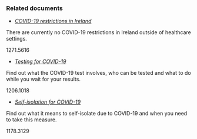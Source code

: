###  Related documents

  * [ _COVID-19 restrictions in Ireland_ ](/en/health/covid19/living-with-covid19-plan/)

There are currently no COVID-19 restrictions in Ireland outside of healthcare
settings.

1271.5616

  * [ _Testing for COVID-19_ ](/en/health/covid19/testing-for-covid19/)

Find out what the COVID-19 test involves, who can be tested and what to do
while you wait for your results.

1206.1018

  * [ _Self-isolation for COVID-19_ ](/en/health/covid19/covid19-isolation-and-restricting/)

Find out what it means to self-isolate due to COVID-19 and when you need to
take this measure.

1178.3129
